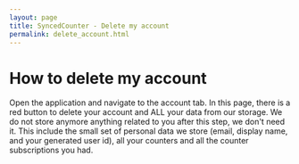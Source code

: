 ```yaml
---
layout: page
title: SyncedCounter - Delete my account
permalink: delete_account.html
---
```


# How to delete my account

Open the application and navigate to the account tab. In this page, there is a red button to delete your account and ALL your data from our storage. We do not store anymore anything related to you after this step, we don't need it. This include the small set of personal data we store (email, display name, and your generated user id), all your counters and all the counter subscriptions you had. 
